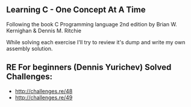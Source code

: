 ## Learning C - One Concept At A Time

Following the book C Programming language 2nd edition by Brian W. Kernighan & Dennis M. Ritchie

While solving each exercise I'll try to review it's dump and write my own assembly solution.

## RE For beginners (Dennis Yurichev) Solved Challenges:

+ http://challenges.re/48
+ http://challenges.re/49
